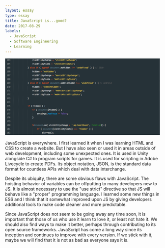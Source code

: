 ```yaml
---
layout: essay
type: essay
title: JavaScript is...good?
date: 2017-08-29
labels:
  - JavaScript
  - Software Engineering
  - Learning
---
```


<img class="ui image" src="../images/javascript.png">

JavaScript is everywhere. I first learned it when I was learning HTML and CSS to create a website. But I have also seen or used it in areas outside of web development, including some unexpected ones. It is used in Unity alongside C# to program scripts for games. It is used for scripting in Adobe Livecycle to create PDFs. Its object notation, JSON, is the standard data format for countless APIs which deal with data interchange.

Despite its ubiquity, there are some obvious flaws with JavaScript. The hoisting behavior of variables can be offputting to many developers new to JS. It is almost necessary to use the "use strict" directive so that JS will behave like a "proper" programming language. I learned some new things in ES6 and I think that it somewhat improved upon JS by giving developers additional tools to make code cleaner and more predictable.

Since JavaScript does not seem to be going away any time soon, it is important that those of us who use it learn to love it, or least not hate it. We should also find ways to make it better, perhaps through contributing to its open source frameworks. JavaScript has come a long way since its inception and continues to improve with every version. If we stick with it, maybe we will find that it is not as bad as everyone says it is.
